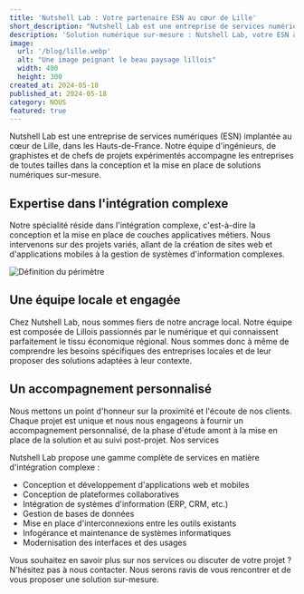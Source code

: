 ```yaml
---
title: 'Nutshell Lab : Votre partenaire ESN au cœur de Lille'
short_description: "Nutshell Lab est une entreprise de services numériques (ESN) implantée à Lille, dans les Hauts-de-France. Notre équipe d'experts accompagne les entreprises de toutes tailles dans la conception et la mise en place de solutions numériques sur-mesure."
description: 'Solution numérique sur-mesure : Nutshell Lab, votre ESN à Lille'
image:
  url: '/blog/lille.webp'
  alt: "Une image peignant le beau paysage lillois"
  width: 400
  height: 300
created_at: 2024-05-18
published_at: 2024-05-18
category: NOUS
featured: true
---
```



Nutshell Lab est une entreprise de services numériques (ESN) implantée au cœur de Lille, dans les Hauts-de-France. Notre équipe d'ingénieurs, de graphistes et de chefs de projets expérimentés accompagne les entreprises de toutes tailles dans la conception et la mise en place de solutions numériques sur-mesure.

## Expertise dans l'intégration complexe

Notre spécialité réside dans l'intégration complexe, c'est-à-dire la conception et la mise en place de couches applicatives métiers. Nous intervenons sur des projets variés, allant de la création de sites web et d'applications mobiles à la gestion de systèmes d'information complexes.

![Définition du périmètre](/blog/draw-perimeter.webp)

## Une équipe locale et engagée

Chez Nutshell Lab, nous sommes fiers de notre ancrage local. Notre équipe est composée de Lillois passionnés par le numérique et qui connaissent parfaitement le tissu économique régional. Nous sommes donc à même de comprendre les besoins spécifiques des entreprises locales et de leur proposer des solutions adaptées à leur contexte.

## Un accompagnement personnalisé

Nous mettons un point d'honneur sur la proximité et l'écoute de nos clients. Chaque projet est unique et nous nous engageons à fournir un accompagnement personnalisé, de la phase d'étude amont à la mise en place de la solution et au suivi post-projet.
Nos services

Nutshell Lab propose une gamme complète de services en matière d'intégration complexe :

* Conception et développement d'applications web et mobiles
* Conception de plateformes collaboratives
* Intégration de systèmes d'information (ERP, CRM, etc.)
* Gestion de bases de données
* Mise en place d'interconnexions entre les outils existants
* Infogérance et maintenance de systèmes informatiques
* Modernisation des interfaces et des usages

Vous souhaitez en savoir plus sur nos services ou discuter de votre projet ? N'hésitez pas à nous contacter. Nous serons ravis de vous rencontrer et de vous proposer une solution sur-mesure.

